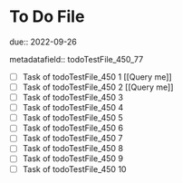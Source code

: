 # To Do File

due:: 2022-09-26

metadatafield:: todoTestFile_450_77

- [ ] Task of todoTestFile_450 1 [[Query me]]
- [ ] Task of todoTestFile_450 2 [[Query me]]
- [ ] Task of todoTestFile_450 3
- [ ] Task of todoTestFile_450 4
- [ ] Task of todoTestFile_450 5
- [ ] Task of todoTestFile_450 6
- [ ] Task of todoTestFile_450 7
- [ ] Task of todoTestFile_450 8
- [ ] Task of todoTestFile_450 9
- [ ] Task of todoTestFile_450 10